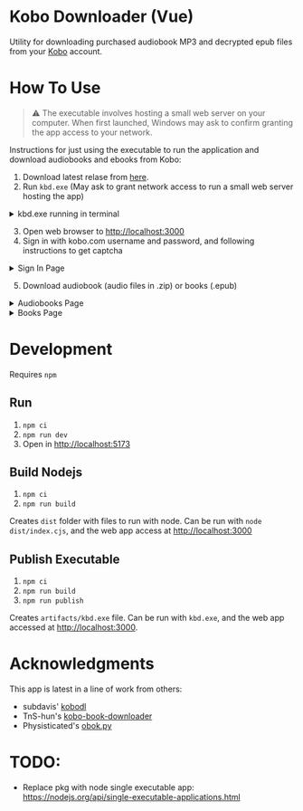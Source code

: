 # Kobo Downloader (Vue)

Utility for downloading purchased audiobook MP3 and decrypted epub files from your [Kobo](https://www.kobo.com) account.

# How To Use
> :warning: The executable involves hosting a small web server on your computer. When first launched, Windows may ask to confirm granting the app access to your network.

Instructions for just using the executable to run the application and download audiobooks and ebooks from Kobo:

1. Download latest relase from [here](https://github.com/PrimalZed/kobo-book-downloader-vue).
2. Run `kbd.exe` (May ask to grant network access to run a small web server hosting the app)
<details>
<summary>kbd.exe running in terminal</summary>

![kbd.exe running in terminal](docs/terminal.png)
</details>

3. Open web browser to [http://localhost:3000](http://localhost:3000)
4. Sign in with kobo.com username and password, and following instructions to get captcha
<details>
<summary>Sign In Page</summary>

![sign in page](docs/sign-in.png)
![clipboard access](docs/clipboard-access.png)
</details>

5. Download audiobook (audio files in .zip) or books (.epub)
<details>
<summary>Audiobooks Page</summary>

![audiobooks page](docs/audiobooks.png)
</details>
<details>
<summary>Books Page</summary>

![books page](docs/books.png)
</details>

# Development
Requires `npm`

## Run
1. `npm ci`
2. `npm run dev`
3. Open in [http://localhost:5173](http://localhost:5173)

## Build Nodejs
1. `npm ci`
2. `npm run build`

Creates `dist` folder with files to run with node. Can be run with `node dist/index.cjs`, and the web app access at [http://localhost:3000](http://localhost:3000)

## Publish Executable
1. `npm ci`
2. `npm run build`
3. `npm run publish`

Creates `artifacts/kbd.exe` file. Can be run with `kbd.exe`, and the web app accessed at [http://localhost:3000](http://localhost:3000).

# Acknowledgments
This app is latest in a line of work from others:
* subdavis' [kobodl](https://github.com/subdavis/kobo-book-downloader)
* TnS-hun's [kobo-book-downloader](https://github.com/TnS-hun/kobo-book-downloader)
* Physisticated's [obok.py](https://github.com/apprenticeharper/DeDRM_tools/blob/master/Other_Tools/Kobo/obok.py)

# TODO:
* Replace pkg with node single executable app: https://nodejs.org/api/single-executable-applications.html

